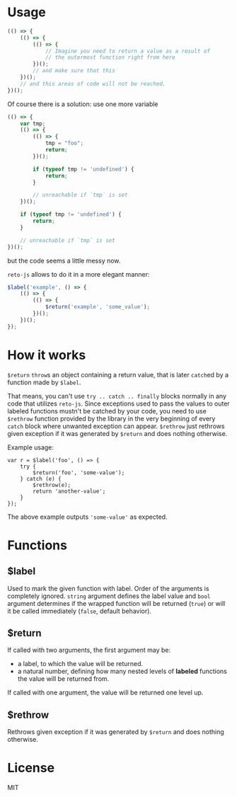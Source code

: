 # Usage

```javascript
(() => {
    (() => {
        (() => {
            // Imagine you need to return a value as a result of
            // the outermost function right from here
        })();
        // and make sure that this
    })();
    // and this areas of code will not be reached.
})();
```

Of course there is a solution: use one more variable

```javascript
(() => {
    var tmp;
    (() => {
        (() => {
            tmp = "foo";
            return;
        })();

        if (typeof tmp != 'undefined') {
            return;
        }

        // unreachable if `tmp` is set
    })();

    if (typeof tmp != 'undefined') {
        return;
    }

    // unreachable if `tmp` is set
})();
```

but the code seems a little messy now.

`reto-js` allows to do it in a more elegant manner:

```javascript
$label('example', () => {
    (() => {
        (() => {
            $return('example', 'some_value');
        })();
    })();
});
```

# How it works

`$return` `throw`s an object containing a return value, that is later `catch`ed by a function made by `$label`.

That means, you can't use `try .. catch .. finally` blocks normally in any code that utilizes `reto-js`. Since exceptions used to pass the values to outer labeled functions mustn't be catched by your code, you need to use `$rethrow` function provided by the library in the very beginning of every `catch` block where unwanted exception can appear. `$rethrow` just rethrows given exception if it was generated by `$return` and does nothing otherwise.

Example usage:

```
var r = $label('foo', () => {
    try {
        $return('foo', 'some-value');
    } catch (e) {
        $rethrow(e);
        return 'another-value';
    }
});
```

The above example outputs `'some-value'` as expected.

# Functions

## $label

Used to mark the given function with label. Order of the arguments is completely ignored. `string` argument defines the label value and `bool` argument determines if the wrapped function will be returned (`true`) or will it be called immediately (`false`, default behavior).

## $return

If called with two arguments, the first argument may be:

- a label, to which the value will be returned.
- a natural number, defining how many nested levels of **labeled** functions the value will be returned from.

If called with one argument, the value will be returned one level up.

## $rethrow

Rethrows given exception if it was generated by `$return` and does nothing otherwise.

# License

MIT
